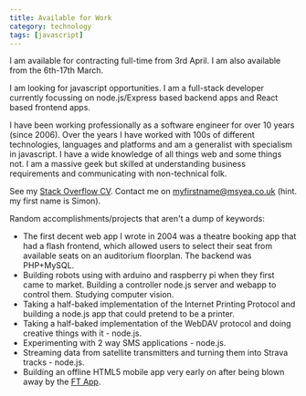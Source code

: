 ```yaml
---
title: Available for Work
category: technology
tags: [javascript]
---
```

<div class="alert alert-info">I am available for contracting full-time from 3rd April. I am also available from the 6th-17th March.</div>

I am looking for javascript opportunities. I am a full-stack developer currently focussing on node.js/Express based backend apps and React based frontend apps.

I have been working professionally as a software engineer for over 10 years (since 2006). Over the years I have worked with 100s of different technologies, languages and platforms and am a generalist with specialism in javascript. I have a wide knowledge of all things web and some things not. I am a massive geek but skilled at understanding business requirements and communicating with non-technical folk.

See my [Stack Overflow CV](http://stackoverflow.com/cv/msyea). Contact me on myfirstname@msyea.co.uk (hint. my first name is Simon).

Random accomplishments/projects that aren't a dump of keywords:

* The first decent web app I wrote in 2004 was a theatre booking app that had a flash frontend, which allowed users to select their seat from available seats on an auditorium floorplan. The backend was PHP+MySQL.
* Building robots using with arduino and raspberry pi when they first came to market. Building a controller node.js server and webapp to control them. Studying computer vision.
* Taking a half-baked implementation of the Internet Printing Protocol and building a node.js app that could pretend to be a printer.
* Taking a half-baked implementation of the WebDAV protocol and doing creative things with it - node.js.
* Experimenting with 2 way SMS applications - node.js.
* Streaming data from satellite transmitters and turning them into Strava tracks - node.js.
* Building an offline HTML5 mobile app very early on after being blown away by the [FT App](https://app.ft.com).
